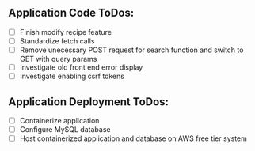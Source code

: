 ## Application Code ToDos:
- [ ] Finish modify recipe feature
- [ ] Standardize fetch calls
- [ ] Remove unecessary POST request for search function and switch to GET with query params
- [ ] Investigate old front end error display
- [ ] Investigate enabling csrf tokens

## Application Deployment ToDos:
- [ ] Containerize application
- [ ] Configure MySQL database
- [ ] Host containerized application and database on AWS free tier system

